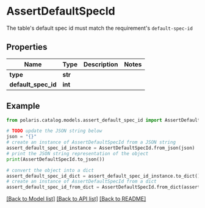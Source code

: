 <!--

 Copyright (c) 2024 Snowflake Computing Inc.
 
 Licensed under the Apache License, Version 2.0 (the "License");
 you may not use this file except in compliance with the License.
 You may obtain a copy of the License at
 
      http://www.apache.org/licenses/LICENSE-2.0
 
 Unless required by applicable law or agreed to in writing, software
 distributed under the License is distributed on an "AS IS" BASIS,
 WITHOUT WARRANTIES OR CONDITIONS OF ANY KIND, either express or implied.
 See the License for the specific language governing permissions and
 limitations under the License.

-->
# AssertDefaultSpecId

The table's default spec id must match the requirement's `default-spec-id`

## Properties

Name | Type | Description | Notes
------------ | ------------- | ------------- | -------------
**type** | **str** |  | 
**default_spec_id** | **int** |  | 

## Example

```python
from polaris.catalog.models.assert_default_spec_id import AssertDefaultSpecId

# TODO update the JSON string below
json = "{}"
# create an instance of AssertDefaultSpecId from a JSON string
assert_default_spec_id_instance = AssertDefaultSpecId.from_json(json)
# print the JSON string representation of the object
print(AssertDefaultSpecId.to_json())

# convert the object into a dict
assert_default_spec_id_dict = assert_default_spec_id_instance.to_dict()
# create an instance of AssertDefaultSpecId from a dict
assert_default_spec_id_from_dict = AssertDefaultSpecId.from_dict(assert_default_spec_id_dict)
```
[[Back to Model list]](../README.md#documentation-for-models) [[Back to API list]](../README.md#documentation-for-api-endpoints) [[Back to README]](../README.md)


